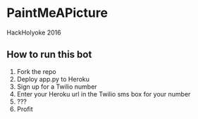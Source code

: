 # PaintMeAPicture
HackHolyoke 2016

## How to run this bot
1. Fork the repo
2. Deploy app.py to Heroku
3. Sign up for a Twilio number
4. Enter your Heroku url in the Twilio sms box for your number
5. ???
6. Profit
